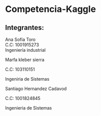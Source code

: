 # Competencia-Kaggle

## Integrantes:



Ana Sofía Toro <br/> 
C.C: 1001915273 <br/> 
Ingeniería industrial 



Marfa kleber sierra

C.C: 103110151

Ingeniria de Sistemas



Santiago Hernandez Cadavod

C.C: 1001824845

Ingenieria de Sistemas
